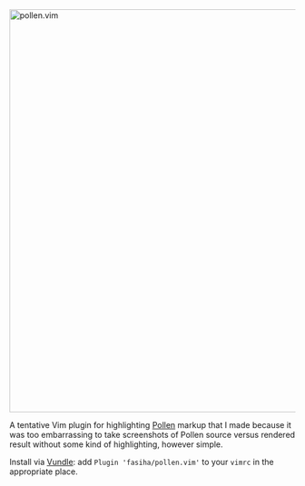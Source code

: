 <img width="711" alt="pollen.vim" src="https://cloud.githubusercontent.com/assets/37649/9675651/6fb14e46-528e-11e5-855a-0e3a4f2c0afd.png">

A tentative Vim plugin for highlighting [Pollen](http://pollenpub.com/) markup that I made because it was too embarrassing to take screenshots of Pollen source versus rendered result without some kind of highlighting, however simple.

Install via [Vundle](https://github.com/VundleVim/Vundle.vim#quick-start): add `Plugin 'fasiha/pollen.vim'` to your `vimrc` in the appropriate place.
